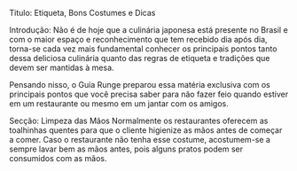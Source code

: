 Titulo: Etiqueta, Bons Costumes e Dicas


Introdução: Não é de hoje que a culinária japonesa está presente no Brasil e com o maior espaço e reconhecimento que tem recebido dia após dia, torna-se cada vez mais fundamental conhecer os principais pontos tanto dessa deliciosa culinária quanto das regras de etiqueta e tradições que devem ser mantidas à mesa.

Pensando nisso, o Guia Runge preparou essa matéria exclusiva com os principais pontos que você precisa saber para não fazer feio quando estiver em um restaurante ou mesmo em um jantar com os amigos.


Secção: Limpeza das Mãos
Normalmente os restaurantes oferecem as toalhinhas quentes para que o cliente higienize as mãos antes de começar a comer. Caso o restaurante não tenha esse costume, acostumem-se a sempre lavar bem as mãos antes, pois alguns pratos podem ser consumidos com as mãos.
